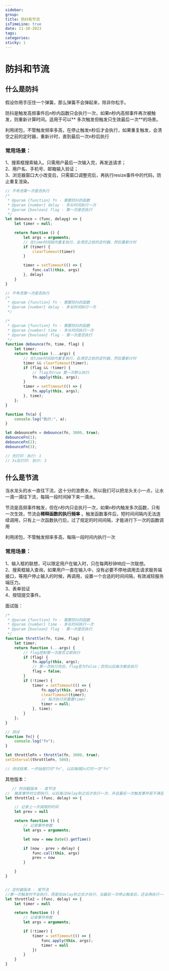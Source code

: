 ```yaml
---
sidebar:
group:
title: 防抖和节流
isTimeLine: true
date: 11-10-2023
tags:
categories:
sticky: 1
---
```


# 防抖和节流

## 什么是防抖

假设你用手压住一个弹簧，那么弹簧不会弹起来，除非你松手。

防抖是触发高频事件后n秒内函数只会执行一次，如果n秒内高频事件再次被触发，则重新计算时间。适用于可以**
多次触发但触发只生效最后一次**的场景。

利用闭包，不管触发频率多高，在停止触发n秒后才会执行，如果重复触发，会清空之前的定时器，重新计时，直到最后一次n秒后执行

### 常用场景：

1、搜索框搜索输入。只需用户最后一次输入完，再发送请求；  
2、用户名、手机号、邮箱输入验证；   
3、浏览器窗口大小改变后，只需窗口调整完后，再执行resize事件中的代码，防止重复渲染。

```js
// 不考虑第一次是否执行
/*
 * @param {function} fn - 需要防抖的函数
 * @param {number} delay - 多长时间执行一次
 * @param {boolean} flag - 第一次是否执行
 */
let debounce = (func, delayg) => {
    let timer = null;

    return function () {
        let args = arguments;
        // 在time时间段内重复执行，会清空之前的定时器，然后重新计时
        if (timer) {
            clearTimeout(timer)
        }

        timer = setTimeout(() => {
            func.call(this, args)
        }, delay)
    }
}

// 不考虑第一次是否执行
/*
 * @param {function} fn - 需要防抖的函数
 * @param {number} delay - 多长时间执行一次
 */

/*
 * @param {function} fn - 需要防抖的函数
 * @param {number} time - 多长时间执行一次
 * @param {boolean} flag - 第一次是否执行
 */
function debounce(fn, time, flag) {
    let timer;
    return function (...args) {
        // 在time时间段内重复执行，会清空之前的定时器，然后重新计时
        timer && clearTimeout(timer);
        if (flag && !timer) {
            // flag为true 第一次默认执行
            fn.apply(this, args);
        }
        timer = setTimeout(() => {
            fn.apply(this, args);
        }, time);
    };
}

function fn(a) {
    console.log("执行:", a);
}

let debounceFn = debounce(fn, 3000, true);
debounceFn(1);
debounceFn(2);
debounceFn(3);

// 先打印：执行: 1  
// 3s后打印: 执行: 3

```

## 什么是节流

当水龙头的水一直往下流，这十分的浪费水，所以我们可以把龙头关小一点，让水一滴一滴往下流，每隔一段时间掉下来一滴水。

节流是高频事件触发，但在n秒内只会执行一次，如果n秒内触发多次函数，只有一次生效，节流会**稀释函数的执行频率**
。触发函数事件后，短时间间隔内无法连续调用，只有上一次函数执行后，过了规定的时间间隔，才能进行下一次的函数调用

利用闭包，不管触发频率多高，每隔一段时间内执行一次

### 常用场景：

1、输入框的联想，可以限定用户在输入时，只在每两秒钟响应一次联想。   
2、搜索框输入查询，如果用户一直在输入中，没有必要不停地调用去请求服务端接口，等用户停止输入的时候，再调用，设置一个合适的时间间隔，有效减轻服务端压力。  
3、表单验证  
4、按钮提交事件。

面试版：

```js
/*
 * @param {function} fn - 需要防抖的函数
 * @param {number} time - 多长时间执行一次
 * @param {boolean} flag - 第一次是否执行
 */
function throttle(fn, time, flag) {
    let timer;
    return function (...args) {
        // flag控制第一次是否立即执行
        if (flag) {
            fn.apply(this, args);
            // 第一次执行完后，flag变为false；否则以后每次都会执行
            flag = false;
        }
        if (!timer) {
            timer = setTimeout(() => {
                fn.apply(this, args);
                clearTimeout(timer);
                // 每次执行完重置timer
                timer = null;
            }, time);
        }
    };
}

// 测试
function fn() {
    console.log("fn");
}

let throttleFn = throttle(fn, 3000, true);
setInterval(throttleFn, 500);

// 测试结果，一开始就打印"fn", 以后每隔3s打印一次"fn"

```

其他版本： 

```js
   // 时间戳版本 - 首节流
//  触发事件时立即执行，以后每过delay秒之后才执行一次，并且最后一次触发事件若不满足要求不会被执行
let throttle1 = (func, delay) => {

    // 记录上一次调用的时间
    let prev = null

    return function () {
        // 记录事件参数
        let args = arguments;

        let now = new Date().getTime()

        if (now - prev > delay) {
            func.call(this, args)
            prev = now
        }

    }
}


// 定时器版本 - 尾节流
//第一次触发时不会执行，而是在delay秒之后才执行，当最后一次停止触发后，还会再执行一次函数。
let throttle2 = (func, delay) => {
    let timer = null

    return function () {
        // 记录事件参数
        let args = arguments;

        if (!timer) {
            timer = setTimeout(() => {
                func.apply(this, args);
                timer = null
            })
        }
    }
}


```
